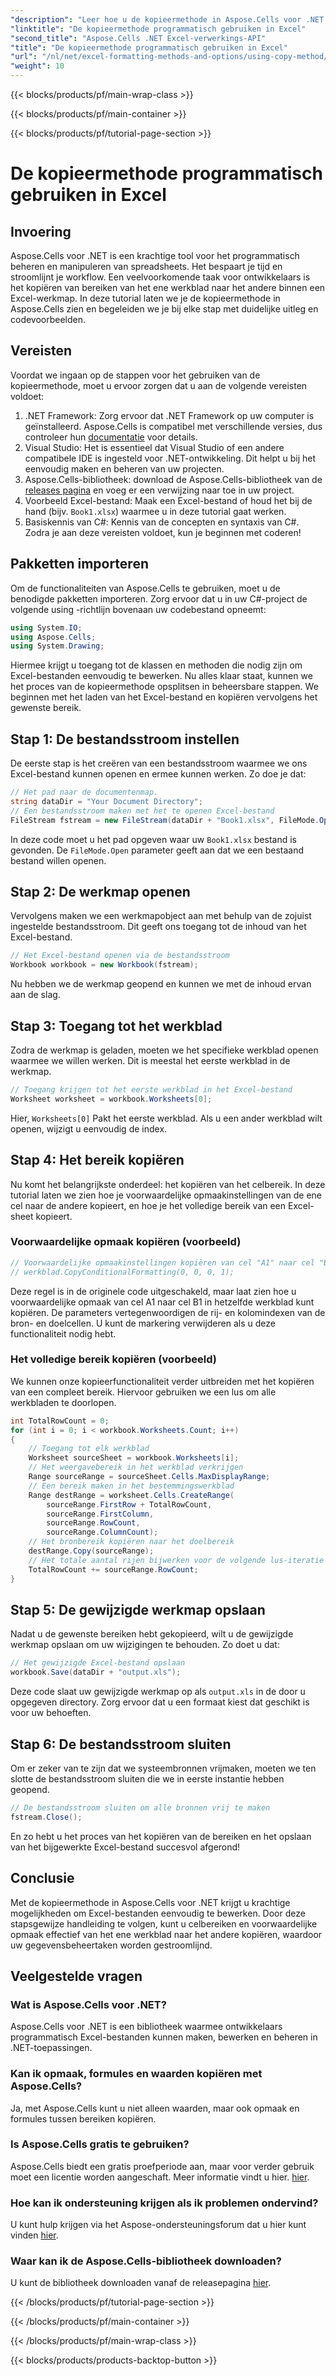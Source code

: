 ```yaml
---
"description": "Leer hoe u de kopieermethode in Aspose.Cells voor .NET gebruikt om Excel-bestanden efficiënt te bewerken. Inclusief stapsgewijze handleiding."
"linktitle": "De kopieermethode programmatisch gebruiken in Excel"
"second_title": "Aspose.Cells .NET Excel-verwerkings-API"
"title": "De kopieermethode programmatisch gebruiken in Excel"
"url": "/nl/net/excel-formatting-methods-and-options/using-copy-method/"
"weight": 10
---
```


{{< blocks/products/pf/main-wrap-class >}}

{{< blocks/products/pf/main-container >}}

{{< blocks/products/pf/tutorial-page-section >}}

# De kopieermethode programmatisch gebruiken in Excel

## Invoering
Aspose.Cells voor .NET is een krachtige tool voor het programmatisch beheren en manipuleren van spreadsheets. Het bespaart je tijd en stroomlijnt je workflow. Een veelvoorkomende taak voor ontwikkelaars is het kopiëren van bereiken van het ene werkblad naar het andere binnen een Excel-werkmap. In deze tutorial laten we je de kopieermethode in Aspose.Cells zien en begeleiden we je bij elke stap met duidelijke uitleg en codevoorbeelden.
## Vereisten
Voordat we ingaan op de stappen voor het gebruiken van de kopieermethode, moet u ervoor zorgen dat u aan de volgende vereisten voldoet:
1. .NET Framework: Zorg ervoor dat .NET Framework op uw computer is geïnstalleerd. Aspose.Cells is compatibel met verschillende versies, dus controleer hun [documentatie](https://reference.aspose.com/cells/net/) voor details.
2. Visual Studio: Het is essentieel dat Visual Studio of een andere compatibele IDE is ingesteld voor .NET-ontwikkeling. Dit helpt u bij het eenvoudig maken en beheren van uw projecten.
3. Aspose.Cells-bibliotheek: download de Aspose.Cells-bibliotheek van de [releases pagina](https://releases.aspose.com/cells/net/) en voeg er een verwijzing naar toe in uw project.
4. Voorbeeld Excel-bestand: Maak een Excel-bestand of houd het bij de hand (bijv. `Book1.xlsx`) waarmee u in deze tutorial gaat werken.
5. Basiskennis van C#: Kennis van de concepten en syntaxis van C#.
Zodra je aan deze vereisten voldoet, kun je beginnen met coderen!
## Pakketten importeren
Om de functionaliteiten van Aspose.Cells te gebruiken, moet u de benodigde pakketten importeren. Zorg ervoor dat u in uw C#-project de volgende using -richtlijn bovenaan uw codebestand opneemt:
```csharp
using System.IO;
using Aspose.Cells;
using System.Drawing;
```
Hiermee krijgt u toegang tot de klassen en methoden die nodig zijn om Excel-bestanden eenvoudig te bewerken.
Nu alles klaar staat, kunnen we het proces van de kopieermethode opsplitsen in beheersbare stappen. We beginnen met het laden van het Excel-bestand en kopiëren vervolgens het gewenste bereik.
## Stap 1: De bestandsstroom instellen
De eerste stap is het creëren van een bestandsstroom waarmee we ons Excel-bestand kunnen openen en ermee kunnen werken. Zo doe je dat:
```csharp
// Het pad naar de documentenmap.
string dataDir = "Your Document Directory";
// Een bestandsstroom maken met het te openen Excel-bestand
FileStream fstream = new FileStream(dataDir + "Book1.xlsx", FileMode.Open);
```
In deze code moet u het pad opgeven waar uw `Book1.xlsx` bestand is gevonden. De `FileMode.Open` parameter geeft aan dat we een bestaand bestand willen openen.
## Stap 2: De werkmap openen
Vervolgens maken we een werkmapobject aan met behulp van de zojuist ingestelde bestandsstroom. Dit geeft ons toegang tot de inhoud van het Excel-bestand.
```csharp
// Het Excel-bestand openen via de bestandsstroom
Workbook workbook = new Workbook(fstream);
```
Nu hebben we de werkmap geopend en kunnen we met de inhoud ervan aan de slag.
## Stap 3: Toegang tot het werkblad
Zodra de werkmap is geladen, moeten we het specifieke werkblad openen waarmee we willen werken. Dit is meestal het eerste werkblad in de werkmap.
```csharp
// Toegang krijgen tot het eerste werkblad in het Excel-bestand
Worksheet worksheet = workbook.Worksheets[0];
```
Hier, `Worksheets[0]` Pakt het eerste werkblad. Als u een ander werkblad wilt openen, wijzigt u eenvoudig de index.
## Stap 4: Het bereik kopiëren
Nu komt het belangrijkste onderdeel: het kopiëren van het celbereik. In deze tutorial laten we zien hoe je voorwaardelijke opmaakinstellingen van de ene cel naar de andere kopieert, en hoe je het volledige bereik van een Excel-sheet kopieert.
### Voorwaardelijke opmaak kopiëren (voorbeeld)
```csharp
// Voorwaardelijke opmaakinstellingen kopiëren van cel "A1" naar cel "B1"
// werkblad.CopyConditionalFormatting(0, 0, 0, 1);
```
Deze regel is in de originele code uitgeschakeld, maar laat zien hoe u voorwaardelijke opmaak van cel A1 naar cel B1 in hetzelfde werkblad kunt kopiëren. De parameters vertegenwoordigen de rij- en kolomindexen van de bron- en doelcellen. U kunt de markering verwijderen als u deze functionaliteit nodig hebt.
### Het volledige bereik kopiëren (voorbeeld)
We kunnen onze kopieerfunctionaliteit verder uitbreiden met het kopiëren van een compleet bereik. Hiervoor gebruiken we een lus om alle werkbladen te doorlopen.
```csharp
int TotalRowCount = 0;
for (int i = 0; i < workbook.Worksheets.Count; i++)
{
    // Toegang tot elk werkblad
    Worksheet sourceSheet = workbook.Worksheets[i];
    // Het weergavebereik in het werkblad verkrijgen
    Range sourceRange = sourceSheet.Cells.MaxDisplayRange;
    // Een bereik maken in het bestemmingswerkblad
    Range destRange = worksheet.Cells.CreateRange(
        sourceRange.FirstRow + TotalRowCount,
        sourceRange.FirstColumn,
        sourceRange.RowCount,
        sourceRange.ColumnCount);
    // Het bronbereik kopiëren naar het doelbereik
    destRange.Copy(sourceRange);
    // Het totale aantal rijen bijwerken voor de volgende lus-iteratie
    TotalRowCount += sourceRange.RowCount; 
}
```
## Stap 5: De gewijzigde werkmap opslaan
Nadat u de gewenste bereiken hebt gekopieerd, wilt u de gewijzigde werkmap opslaan om uw wijzigingen te behouden. Zo doet u dat:
```csharp
// Het gewijzigde Excel-bestand opslaan
workbook.Save(dataDir + "output.xls");
```
Deze code slaat uw gewijzigde werkmap op als `output.xls` in de door u opgegeven directory. Zorg ervoor dat u een formaat kiest dat geschikt is voor uw behoeften. 
## Stap 6: De bestandsstroom sluiten
Om er zeker van te zijn dat we systeembronnen vrijmaken, moeten we ten slotte de bestandsstroom sluiten die we in eerste instantie hebben geopend.
```csharp
// De bestandsstroom sluiten om alle bronnen vrij te maken
fstream.Close();
```
En zo hebt u het proces van het kopiëren van de bereiken en het opslaan van het bijgewerkte Excel-bestand succesvol afgerond!
## Conclusie
Met de kopieermethode in Aspose.Cells voor .NET krijgt u krachtige mogelijkheden om Excel-bestanden eenvoudig te bewerken. Door deze stapsgewijze handleiding te volgen, kunt u celbereiken en voorwaardelijke opmaak effectief van het ene werkblad naar het andere kopiëren, waardoor uw gegevensbeheertaken worden gestroomlijnd. 
## Veelgestelde vragen
### Wat is Aspose.Cells voor .NET?
Aspose.Cells voor .NET is een bibliotheek waarmee ontwikkelaars programmatisch Excel-bestanden kunnen maken, bewerken en beheren in .NET-toepassingen.
### Kan ik opmaak, formules en waarden kopiëren met Aspose.Cells?
Ja, met Aspose.Cells kunt u niet alleen waarden, maar ook opmaak en formules tussen bereiken kopiëren.
### Is Aspose.Cells gratis te gebruiken?
Aspose.Cells biedt een gratis proefperiode aan, maar voor verder gebruik moet een licentie worden aangeschaft. Meer informatie vindt u hier. [hier](https://purchase.aspose.com/buy).
### Hoe kan ik ondersteuning krijgen als ik problemen ondervind?
U kunt hulp krijgen via het Aspose-ondersteuningsforum dat u hier kunt vinden [hier](https://forum.aspose.com/c/cells/9).
### Waar kan ik de Aspose.Cells-bibliotheek downloaden?
U kunt de bibliotheek downloaden vanaf de releasepagina [hier](https://releases.aspose.com/cells/net/).

{{< /blocks/products/pf/tutorial-page-section >}}

{{< /blocks/products/pf/main-container >}}

{{< /blocks/products/pf/main-wrap-class >}}

{{< blocks/products/products-backtop-button >}}